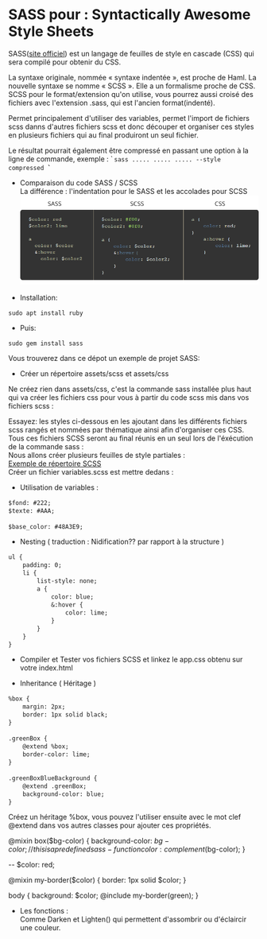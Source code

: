 # SASS pour : Syntactically Awesome Style Sheets  

SASS([site officiel](http://sass-lang.com/guide)) est un langage de feuilles de style en cascade (CSS) qui sera compilé pour obtenir du CSS.  

La syntaxe originale, nommée « syntaxe indentée », est proche de Haml. La nouvelle syntaxe se nomme « SCSS ». Elle a un formalisme proche de CSS.
SCSS pour le format/extension qu'on utilise, vous pourrez aussi croisé des fichiers avec l'extension .sass, qui est l'ancien format(indenté).  

Permet principalement d'utiliser des variables, permet l'import de fichiers scss danns d'autres fichiers scss et  donc découper et organiser ces styles en plusieurs fichiers qui au final produiront un seul fichier.

Le résultat pourrait également être compressé en passant une option à la ligne de commande, exemple :
̀```
sass ..... ..... ..... --style compressed
̀̀```

- Comparaison du code SASS / SCSS   
La différence : l'indentation pour le SASS et les accolades pour SCSS  
![Sass Vs Scss Vs CSS](sass-vs-scss.png)  

- Installation:
```
sudo apt install ruby
```

- Puis:
```
sudo gem install sass
```
Vous trouverez dans ce dépot un exemple de projet SASS:  

- Créer un répertoire assets/scss et assets/css  

Ne créez rien dans assets/css, c'est la commande sass installée plus haut qui va créer les fichiers css pour vous à partir du code scss mis dans vos fichiers scss :  

Essayez: les styles ci-dessous en les ajoutant dans les différents fichiers scss rangés et nommées par thématique ainsi afin d'organiser ces CSS.  
Tous ces fichiers SCSS seront au final réunis en un seul lors de l'éxécution de la commande sass :  
Nous allons créer plusieurs feuilles de style partiales :  
[Exemple de répertoire SCSS](https://github.com/MyClientisRich/WPbaseTheme/tree/master/scss)  
Créer un fichier variables.scss est mettre dedans :  
- Utilisation de variables :  
```
$fond: #222;
$texte: #AAA;

$base_color: #48A3E9;
```

- Nesting ( traduction : Nidification?? par rapport à la structure )  
```
ul {  
    padding: 0;
    li {
        list-style: none;
        a {
            color: blue;
            &:hover {
                color: lime;
            }
        }
    }
}
```

- Compiler et Tester vos fichiers SCSS et linkez le app.css obtenu sur votre index.html  

- Inheritance ( Héritage )   
```
%box {
    margin: 2px;
    border: 1px solid black;
}

.greenBox {
    @extend %box;
    border-color: lime;
}

.greenBoxBlueBackground {
    @extend .greenBox;
    background-color: blue;
}
```
Créez un héritage %box, vous pouvez l'utiliser ensuite avec le mot clef @extend dans vos autres classes pour ajouter ces propriétés.

@mixin box($bg-color) {
    background-color: $bg-color;
    // this is a predefined sass-function
    color: complement($bg-color);
}

--
$color: red;

@mixin my-border($color) {
  border: 1px solid $color;
}

body {
  background: $color;
  @include my-border(green);
}

- Les fonctions :  
Comme Darken et Lighten() qui permettent d'assombrir ou d'éclaircir une couleur.  
